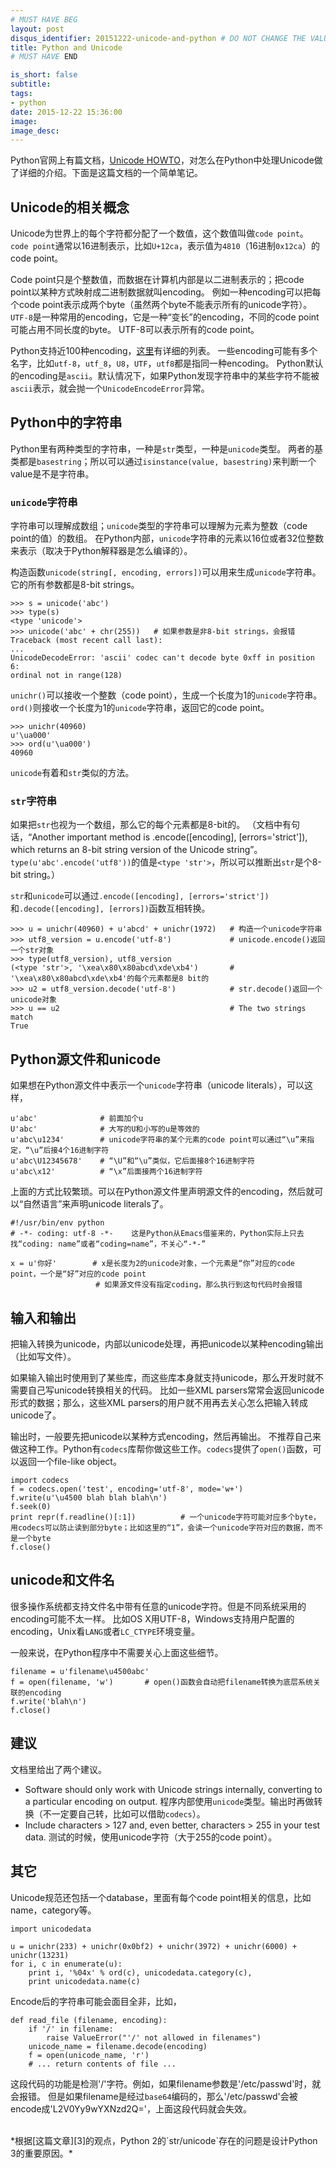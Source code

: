 ```yaml
---
# MUST HAVE BEG
layout: post
disqus_identifier: 20151222-unicode-and-python # DO NOT CHANGE THE VALUE ONCE SET
title: Python and Unicode
# MUST HAVE END

is_short: false
subtitle:
tags: 
- python
date: 2015-12-22 15:36:00
image: 
image_desc: 
---
```


Python官网上有篇文档，[Unicode HOWTO][1]，对怎么在Python中处理Unicode做了详细的介绍。下面是这篇文档的一个简单笔记。

## Unicode的相关概念
Unicode为世界上的每个字符都分配了一个数值，这个数值叫做`code point`。
`code point`通常以16进制表示，比如`U+12ca`，表示值为`4810`（16进制`0x12ca`）的code point。

Code point只是个整数值，而数据在计算机内部是以二进制表示的；把code point以某种方式映射成二进制数据就叫encoding。
例如一种encoding可以把每个code point表示成两个byte（虽然两个byte不能表示所有的unicode字符）。
`UTF-8`是一种常用的encoding，它是一种“变长”的encoding，不同的code point可能占用不同长度的byte。
UTF-8可以表示所有的code point。

Python支持近100种encoding，[这里][2]有详细的列表。
一些encoding可能有多个名字，比如`utf-8`，`utf_8`，`U8`，`UTF`，`utf8`都是指同一种encoding。
Python默认的encoding是`ascii`。默认情况下，如果Python发现字符串中的某些字符不能被`ascii`表示，就会抛一个`UnicodeEncodeError`异常。

## Python中的字符串
Python里有两种类型的字符串，一种是`str`类型，一种是`unicode`类型。
两者的基类都是`basestring`；所以可以通过`isinstance(value, basestring)`来判断一个value是不是字符串。

### `unicode`字符串
字符串可以理解成数组；`unicode`类型的字符串可以理解为元素为整数（code point的值）的数组。
在Python内部，`unicode`字符串的元素以16位或者32位整数来表示（取决于Python解释器是怎么编译的）。

构造函数`unicode(string[, encoding, errors])`可以用来生成`unicode`字符串。
它的所有参数都是8-bit strings。

    >>> s = unicode('abc')
    >>> type(s)
    <type 'unicode'>
    >>> unicode('abc' + chr(255))   # 如果参数是非8-bit strings，会报错
    Traceback (most recent call last):
    ...
    UnicodeDecodeError: 'ascii' codec can't decode byte 0xff in position 6:
    ordinal not in range(128)

`unichr()`可以接收一个整数（code point），生成一个长度为1的`unicode`字符串。
`ord()`则接收一个长度为1的`unicode`字符串，返回它的code point。

    >>> unichr(40960)
    u'\ua000'
    >>> ord(u'\ua000')
    40960
    
`unicode`有着和`str`类似的方法。
    
### `str`字符串
如果把`str`也视为一个数组，那么它的每个元素都是8-bit的。
（文档中有句话，“Another important method is .encode([encoding], [errors='strict']), which returns an 8-bit string version of the Unicode string”。
`type(u'abc'.encode('utf8'))`的值是`<type 'str'>`，所以可以推断出`str`是个8-bit string。）

`str`和`unicode`可以通过`.encode([encoding], [errors='strict'])`和`.decode([encoding], [errors])`函数互相转换。

    >>> u = unichr(40960) + u'abcd' + unichr(1972)   # 构造一个unicode字符串
    >>> utf8_version = u.encode('utf-8')             # unicode.encode()返回一个str对象
    >>> type(utf8_version), utf8_version
    (<type 'str'>, '\xea\x80\x80abcd\xde\xb4')       # '\xea\x80\x80abcd\xde\xb4'的每个元素都是8 bit的
    >>> u2 = utf8_version.decode('utf-8')            # str.decode()返回一个unicode对象
    >>> u == u2                                      # The two strings match
    True

## Python源文件和unicode
如果想在Python源文件中表示一个`unicode`字符串（unicode literals），可以这样，

    u'abc'              # 前面加个u
    U'abc'              # 大写的U和小写的u是等效的
    u'abc\u1234'        # unicode字符串的某个元素的code point可以通过“\u”来指定，“\u”后接4个16进制字符
    u'abc\U12345678'    # “\U”和“\u”类似，它后面接8个16进制字符
    u'abc\x12'          # “\x”后面接两个16进制字符

上面的方式比较繁琐。可以在Python源文件里声明源文件的encoding，然后就可以“自然语言”来声明unicode literals了。

    #!/usr/bin/env python
    # -*- coding: utf-8 -*-    这是Python从Emacs借鉴来的，Python实际上只去找“coding: name”或者“coding=name”，不关心“-*-”
    
    x = u'你好'        # x是长度为2的unicode对象，一个元素是“你”对应的code point，一个是“好”对应的code point
                       # 如果源文件没有指定coding，那么执行到这句代码时会报错
    
## 输入和输出
把输入转换为unicode，内部以unicode处理，再把unicode以某种encoding输出（比如写文件）。

如果输入输出时使用到了某些库，而这些库本身就支持unicode，那么开发时就不需要自己写unicode转换相关的代码。
比如一些XML parsers常常会返回unicode形式的数据；那么，这些XML parsers的用户就不用再去关心怎么把输入转成unicode了。

输出时，一般要先把unicode以某种方式encoding，然后再输出。
不推荐自己来做这种工作。Python有`codecs`库帮你做这些工作。`codecs`提供了`open()`函数，可以返回一个file-like object。
        
    import codecs
    f = codecs.open('test', encoding='utf-8', mode='w+')
    f.write(u'\u4500 blah blah blah\n')
    f.seek(0)
    print repr(f.readline()[:1])          # 一个unicode字符可能对应多个byte，用codecs可以防止读到部分byte；比如这里的“1”，会读一个unicode字符对应的数据，而不是一个byte
    f.close()

## unicode和文件名
很多操作系统都支持文件名中带有任意的unicode字符。但是不同系统采用的encoding可能不太一样。
比如OS X用UTF-8，Windows支持用户配置的encoding，Unix看`LANG`或者`LC_CTYPE`环境变量。

一般来说，在Python程序中不需要关心上面这些细节。
<!--more-->

    filename = u'filename\u4500abc'
    f = open(filename, 'w')       # open()函数会自动把filename转换为底层系统关联的encoding
    f.write('blah\n')
    f.close()

## 建议
文档里给出了两个建议。

- Software should only work with Unicode strings internally, converting to a particular encoding on output.
程序内部使用`unicode`类型。输出时再做转换（不一定要自己转，比如可以借助`codecs`）。
- Include characters > 127 and, even better, characters > 255 in your test data.
测试的时候，使用unicode字符（大于255的code point）。
    
## 其它
Unicode规范还包括一个database，里面有每个code point相关的信息，比如name，category等。

    import unicodedata
    
    u = unichr(233) + unichr(0x0bf2) + unichr(3972) + unichr(6000) + unichr(13231)
    for i, c in enumerate(u):
        print i, '%04x' % ord(c), unicodedata.category(c),
        print unicodedata.name(c)

Encode后的字符串可能会面目全非，比如，

    def read_file (filename, encoding):
        if '/' in filename:
            raise ValueError("'/' not allowed in filenames")
        unicode_name = filename.decode(encoding)
        f = open(unicode_name, 'r')
        # ... return contents of file ...
        
这段代码的功能是检测'/'字符。例如，如果filename参数是'/etc/passwd'时，就会报错。
但是如果filename是经过`base64`编码的，那么'/etc/passwd'会被encode成'L2V0Yy9wYXNzd2Q='，上面这段代码就会失效。

<br/>
*根据[这篇文章][3]的观点，Python 2的`str/unicode`存在的问题是设计Python 3的重要原因。*

[1]: https://docs.python.org/2/howto/unicode.html "Unicode HOWTO"
[2]: https://docs.python.org/2/library/codecs.html#standard-encodings "7.8.3. Standard Encodings"
[3]: http://www.snarky.ca/why-python-3-exists "Why Python 3 exists"

